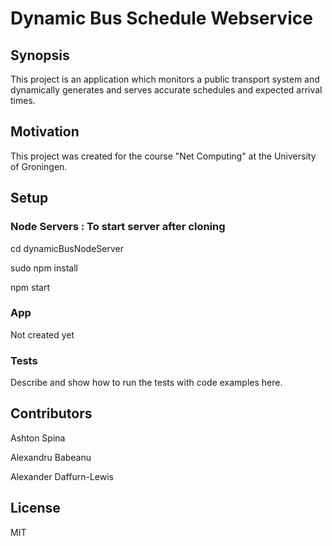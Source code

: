 # Dynamic Bus Schedule Webservice

## Synopsis
This project is an application which monitors a public transport system and dynamically generates and serves accurate schedules and expected arrival times.  

## Motivation

This project was created for the course "Net Computing" at the University of Groningen.

## Setup

### Node Servers : To start server after cloning
cd dynamicBusNodeServer

sudo npm install

npm start

### App
Not created yet

### Tests
Describe and show how to run the tests with code examples here.

## Contributors
Ashton Spina

Alexandru Babeanu

Alexander Daffurn-Lewis

## License

MIT
